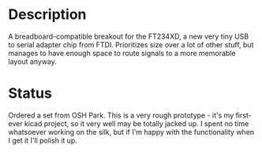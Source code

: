 Description
============

A breadboard-compatible breakout for the FT234XD, a new very tiny USB to serial adapter chip from FTDI.  Prioritizes size over a lot of other stuff, but manages to have enough space to route signals to a more memorable layout anyway.

Status
=======

Ordered a set from OSH Park.  This is a very rough prototype - it's my first-ever kicad project, so it very well may be totally jacked up.  I spent no time whatsoever working on the silk, but if I'm happy with the functionality when I get it I'll polish it up.
